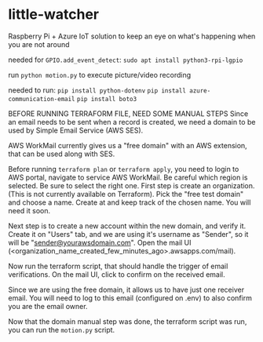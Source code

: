 # little-watcher
Raspberry Pi + Azure IoT solution to keep an eye on what's happening when you are not around


needed for `GPIO.add_event_detect`:
`sudo apt install python3-rpi-lgpio`

run `python motion.py` to execute picture/video recording

needed to run:
`pip install python-dotenv`
`pip install azure-communication-email`
`pip install boto3` <!-- AWS SDK -->



BEFORE RUNNING TERRAFORM FILE, NEED SOME MANUAL STEPS
Since an email needs to be sent when a record is created,
we need a domain to be used by Simple Email Service (AWS SES).

AWS WorkMail currently gives us a "free domain" with an AWS extension,
that can be used along with SES.


Before running `terraform plan` or `terraform apply`,  you need to login to AWS portal,
navigate to service AWS WorkMail.
Be careful which region is selected. Be sure to select the right one.
First step is create an organization. (This is not currently available on Terraform).
Pick the "free test domain" and choose a name.
Create at and keep track of the chosen name. You will need it soon.

Next step is to create a new account within the new domain, and verify it.
Create it on "Users" tab, and we are using it's username as "Sender", so it will be "sender@yourawsdomain.com".
Open the mail UI (<organization_name_created_few_minutes_ago>.awsapps.com/mail).
<!-- Now SES (on terraform script) should handle the email verification send. -->
Now run the terraform script,  that should handle the trigger of email verifications.
On the mail UI, click to confirm on the received email.

Since we are using the free domain, it allows us to have just one receiver email.
You will need to log to this email (configured on .env) to also confirm you are the email owner.

Now that the domain manual step was done, the terraform script was run, you can run the `motion.py` script.